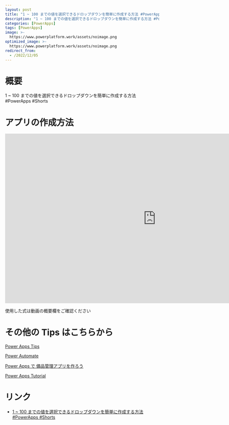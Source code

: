 ```yaml
---
layout: post
title: "1 ~ 100 までの値を選択できるドロップダウンを簡単に作成する方法 #PowerApps #Shorts"
description: "1 ~ 100 までの値を選択できるドロップダウンを簡単に作成する方法 #PowerApps #Shortsを動画で分かりやすく解説"
categories: [PowerApps]
tags: [PowerApps]
image: >-
  https://www.powerplatform.work/assets/noimage.png
optimized_image: >-
  https://www.powerplatform.work/assets/noimage.png
redirect_from:
  - /2022/12/05
---
```



#  概要

1 ~ 100 までの値を選択できるドロップダウンを簡単に作成する方法 #PowerApps #Shorts


# アプリの作成方法

<iframe width="983" height="553" src="https://www.youtube.com/embed/lBoBbX3419M" title="YouTube video player" frameborder="0" allow="accelerometer; autoplay; clipboard-write; encrypted-media; gyroscope; picture-in-picture" allowfullscreen></iframe>


使用した式は動画の概要欄をご確認ください


# その他の Tips はこちらから

[Power Apps Tips](https://www.youtube.com/watch?v=VrAQf3JQ7yM&list=PLVhFi1fb3DqakSLVMn22DDcySXh9jtzi- )


[Power Automate](https://www.youtube.com/watch?v=-YnJYT0ASEM&list=PLVhFi1fb3Dqbzic6GieqnLFgD3aTj-eHA)


[Power Apps で 備品管理アプリを作ろう](https://www.youtube.com/playlist?list=PLVhFi1fb3DqZM3HKb8Hea6XEL96990Fyn)


[Power Apps Tutorial](https://www.youtube.com/playlist?list=PLVhFi1fb3DqalxpL974VvAJvV4iWoSbe_)


# リンク


- [1 ~ 100 までの値を選択できるドロップダウンを簡単に作成する方法 #PowerApps #Shorts](https://www.youtube.com/watch?v=lBoBbX3419M)

